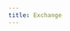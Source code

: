 ```yaml
---
title: Exchange
---
```


<ExternalRedirect href="https://docs.uniswap.org/protocol/V1/reference/exchange" />
